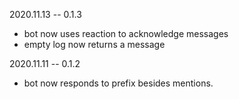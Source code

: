 2020.11.13 -- 0.1.3
- bot now uses reaction to acknowledge messages
- empty log now returns a message


2020.11.11 -- 0.1.2
- bot now responds to prefix besides mentions.
